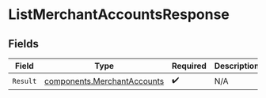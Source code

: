 # ListMerchantAccountsResponse


## Fields

| Field                                                                      | Type                                                                       | Required                                                                   | Description                                                                |
| -------------------------------------------------------------------------- | -------------------------------------------------------------------------- | -------------------------------------------------------------------------- | -------------------------------------------------------------------------- |
| `Result`                                                                   | [components.MerchantAccounts](../../models/components/merchantaccounts.md) | :heavy_check_mark:                                                         | N/A                                                                        |